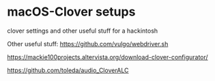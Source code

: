 # macOS-Clover setups
clover settings and other useful stuff for a hackintosh

Other useful stuff: 
https://github.com/vulgo/webdriver.sh

https://mackie100projects.altervista.org/download-clover-configurator/

https://github.com/toleda/audio_CloverALC
